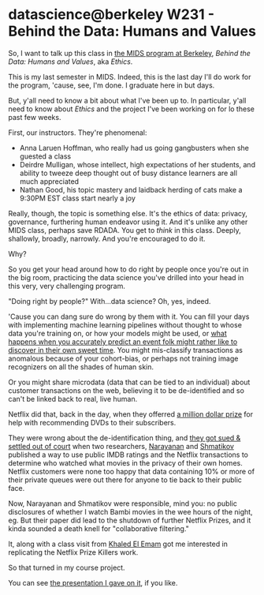 # datascience@berkeley W231 - Behind the Data: Humans and Values

So, I want to talk up this class in [the MIDS program at Berkeley](https://datascience.berkeley.edu),
_Behind the Data: Humans and Values_, aka _Ethics_.

This is my last semester in MIDS.  Indeed, this is the last day I'll do work for the program,
'cause, see, I'm done.  I graduate here in but days.

But, y'all need to know a bit about what I've been up to.
In particular, y'all need to know about _Ethics_ and the
project I've been working on for lo these past few weeks.

First, our instructors.  They're phenomenal:
* Anna Laruen Hoffman, who really had us going gangbusters when she guested a class
* Deirdre Mulligan, whose intellect, high expectations of her students, and ability to tweeze deep thought out of busy distance learners are all much appreciated
* Nathan Good, his topic mastery and laidback herding of cats make a 9:30PM EST class start nearly a joy

Really, though, the topic is something else.  It's the ethics of data: privacy, governance, furthering human endeavor using it.
And it's unlike any other MIDS class, perhaps save RDADA.
You get to *think* in this class.  Deeply, shallowly, broadly, narrowly.
And you're encouraged to do it.

Why?

So you get your head around how to do right by people
once you're out in the big room, practicing the data science
you've drilled into your head in this very, very challenging program.

"Doing right by people?"  With...data science?
Oh, yes, indeed.

'Cause you can dang sure do wrong by them with it.
You can fill your days with implementing
machine learning pipelines without
thought to whose data you're training on,
or how your models might be used, or
[what happens when you accurately predict
an event folk might rather like to discover
in their own sweet time](http://www.forbes.com/sites/kashmirhill/2012/02/16/how-target-figured-out-a-teen-girl-was-pregnant-before-her-father-did/).  You might mis-classify transactions as
anomalous because of your cohort-bias,
or perhaps not training image recognizers
on all the shades of human skin.

Or you might share microdata
(data that can be tied to an individual)
about customer transactions
on the web, believing it to be
de-identified and so can't be linked
back to real, live human.

Netflix did that, back in the day,
when they offerred
[a million dollar prize](https://netflixprize.com) for help with
recommending DVDs to their subscribers.

They were wrong about the de-identification thing,
and [they got sued & settled out of court](http://www.forbes.com/sites/firewall/2010/03/12/netflix-settles-privacy-suit-cancels-netflix-prize-two-sequel/)
when two researchers,
[Narayanan](https://freedom-to-tinker.com/author/randomwalker/)
and
[Shmatikov](https://www.cs.cornell.edu/~shmat/)
published a way to use
public IMDB ratings
and the Netflix transactions
to determine who watched what movies
in the privacy of their own homes.
Netflix customers were none too happy
that data containing 10% or more of their
private queues were out there
for anyone to tie back to their public face.

Now, Narayanan and Shmatikov
were responsible, mind you: no public disclosures of whether I watch Bambi movies in the wee hours of the night, eg.
But their paper did lead to the shutdown of further Netflix Prizes,
and it kinda sounded a death knell for "collaborative filtering."

It, along with a class visit from
[Khaled El Emam](https://www.privacy-analytics.com/team/khaled-el-emam/)
got me interested in replicating the Netflix Prize Killers work.

So that turned in my course project.

You can see [the presentation I gave on it](https://github.com/cjepeway/W231-Public-Advocacy/blob/master/OtTotNPK.pdf), if you like.

